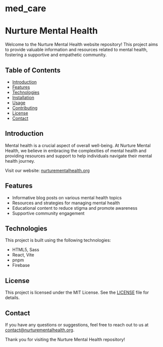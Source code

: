 # med_care
# Nurture Mental Health

Welcome to the Nurture Mental Health website repository! This project aims to provide valuable information and resources related to mental health, fostering a supportive and empathetic community.

## Table of Contents

- [Introduction](#introduction)
- [Features](#features)
- [Technologies](#technologies)
- [Installation](#installation)
- [Usage](#usage)
- [Contributing](#contributing)
- [License](#license)
- [Contact](#contact)

## Introduction

Mental health is a crucial aspect of overall well-being. At Nurture Mental Health, we believe in embracing the complexities of mental health and providing resources and support to help individuals navigate their mental health journey.

Visit our website: [nurturementalhealth.org](https://nurturementalhealth.org/)

## Features

- Informative blog posts on various mental health topics
- Resources and strategies for managing mental health
- Educational content to reduce stigma and promote awareness
- Supportive community engagement

## Technologies

This project is built using the following technologies:

- HTML5, Sass
- React, Vite
- pnpm
- Firebase


## License

This project is licensed under the MIT License. See the [LICENSE](LICENSE) file for details.

## Contact

If you have any questions or suggestions, feel free to reach out to us at [contact@nurturementalhealth.org](mailto:contact@nurturementalhealth.org).

Thank you for visiting the Nurture Mental Health repository!
